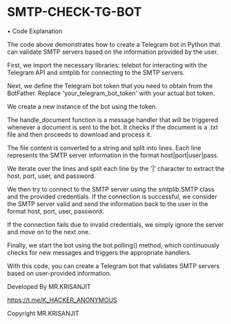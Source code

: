 # SMTP-CHECK-TG-BOT
• Code Explanation

The code above demonstrates how to create a Telegram bot in Python that can validate SMTP servers based on the information provided by the user.

First, we import the necessary libraries: telebot for interacting with the Telegram API and smtplib for connecting to the SMTP servers.

Next, we define the Telegram bot token that you need to obtain from the BotFather. Replace 'your_telegram_bot_token' with your actual bot token.

We create a new instance of the bot using the token.

The handle_document function is a message handler that will be triggered whenever a document is sent to the bot. It checks if the document is a .txt file and then proceeds to download and process it.

The file content is converted to a string and split into lines. Each line represents the SMTP server information in the format host|port|user|pass.

We iterate over the lines and split each line by the '|' character to extract the host, port, user, and password.

We then try to connect to the SMTP server using the smtplib.SMTP class and the provided credentials. If the connection is successful, we consider the SMTP server valid and send the information back to the user in the format host, port, user, password.

If the connection fails due to invalid credentials, we simply ignore the server and move on to the next one.

Finally, we start the bot using the bot.polling() method, which continuously checks for new messages and triggers the appropriate handlers.

With this code, you can create a Telegram bot that validates SMTP servers based on user-provided information.

Developed By MR.KRISANJIT 

https://t.me/K_HACKER_ANONYMOUS

Copyright MR.KRISANJIT
